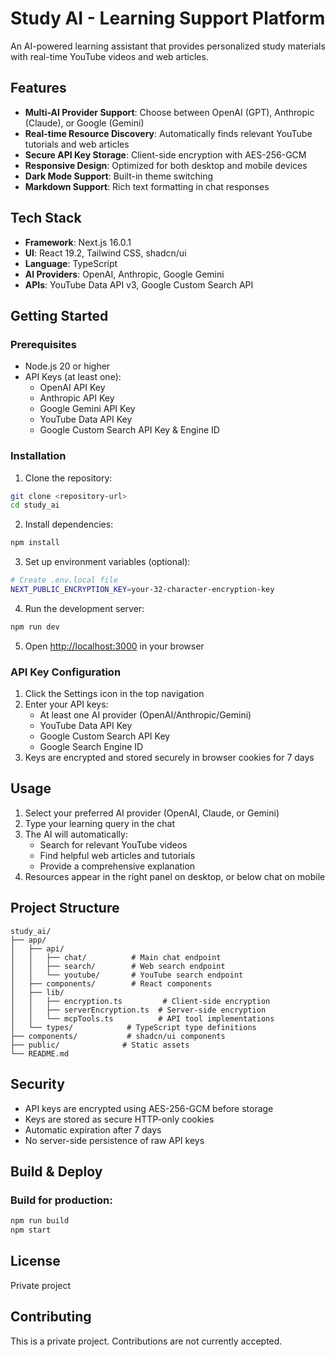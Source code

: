 # Study AI - Learning Support Platform

An AI-powered learning assistant that provides personalized study materials with real-time YouTube videos and web articles.

## Features

- **Multi-AI Provider Support**: Choose between OpenAI (GPT), Anthropic (Claude), or Google (Gemini)
- **Real-time Resource Discovery**: Automatically finds relevant YouTube tutorials and web articles
- **Secure API Key Storage**: Client-side encryption with AES-256-GCM
- **Responsive Design**: Optimized for both desktop and mobile devices
- **Dark Mode Support**: Built-in theme switching
- **Markdown Support**: Rich text formatting in chat responses

## Tech Stack

- **Framework**: Next.js 16.0.1
- **UI**: React 19.2, Tailwind CSS, shadcn/ui
- **Language**: TypeScript
- **AI Providers**: OpenAI, Anthropic, Google Gemini
- **APIs**: YouTube Data API v3, Google Custom Search API

## Getting Started

### Prerequisites

- Node.js 20 or higher
- API Keys (at least one):
  - OpenAI API Key
  - Anthropic API Key
  - Google Gemini API Key
  - YouTube Data API Key
  - Google Custom Search API Key & Engine ID

### Installation

1. Clone the repository:
```bash
git clone <repository-url>
cd study_ai
```

2. Install dependencies:
```bash
npm install
```

3. Set up environment variables (optional):
```bash
# Create .env.local file
NEXT_PUBLIC_ENCRYPTION_KEY=your-32-character-encryption-key
```

4. Run the development server:
```bash
npm run dev
```

5. Open [http://localhost:3000](http://localhost:3000) in your browser

### API Key Configuration

1. Click the Settings icon in the top navigation
2. Enter your API keys:
   - At least one AI provider (OpenAI/Anthropic/Gemini)
   - YouTube Data API Key
   - Google Custom Search API Key
   - Google Search Engine ID
3. Keys are encrypted and stored securely in browser cookies for 7 days

## Usage

1. Select your preferred AI provider (OpenAI, Claude, or Gemini)
2. Type your learning query in the chat
3. The AI will automatically:
   - Search for relevant YouTube videos
   - Find helpful web articles and tutorials
   - Provide a comprehensive explanation
4. Resources appear in the right panel on desktop, or below chat on mobile

## Project Structure

```
study_ai/
├── app/
│   ├── api/
│   │   ├── chat/          # Main chat endpoint
│   │   ├── search/        # Web search endpoint
│   │   └── youtube/       # YouTube search endpoint
│   ├── components/        # React components
│   ├── lib/
│   │   ├── encryption.ts         # Client-side encryption
│   │   ├── serverEncryption.ts  # Server-side encryption
│   │   └── mcpTools.ts          # API tool implementations
│   └── types/            # TypeScript type definitions
├── components/           # shadcn/ui components
├── public/              # Static assets
└── README.md
```

## Security

- API keys are encrypted using AES-256-GCM before storage
- Keys are stored as secure HTTP-only cookies
- Automatic expiration after 7 days
- No server-side persistence of raw API keys

## Build & Deploy

### Build for production:
```bash
npm run build
npm start
```

## License

Private project

## Contributing

This is a private project. Contributions are not currently accepted.

